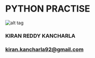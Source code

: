 # PYTHON PRACTISE
![alt tag](https://i1.sndcdn.com/avatars-000049560971-que7nd-t500x500.jpg)


### KIRAN REDDY KANCHARLA

### kiran.kancharla92@gmail.com

